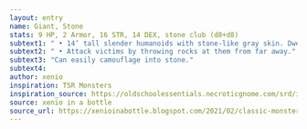 ```yaml
---
layout: entry 
name: Giant, Stone
stats: 9 HP, 2 Armor, 16 STR, 14 DEX, stone club (d8+d8)
subtext1: " • 14’ tall slender humanoids with stone-like gray skin. Dwell in caverns or build primitive homes of stone in valleys."
subtext2: " • Attack victims by throwing rocks at them from far away."
subtext3: "Can easily camouflage into stone."
subtext4: 
author: xenio
inspiration: TSR Monsters
inspiration_source: https://oldschoolessentials.necroticgnome.com/srd/index.php/Monster_Descriptions
source: xenio in a bottle
source_url: https://xenioinabottle.blogspot.com/2021/02/classic-monsters-for-cairnito-part-1.html
---
```

